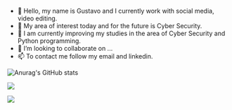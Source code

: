 - 👋 Hello, my name is Gustavo and I currently work with social media, video editing.
- 👀 My area of interest today and for the future is Cyber Security.
- 🌱 I am currently improving my studies in the area of Cyber Security and Python programming.
- 💞️ I’m looking to collaborate on ...
- 📫 To contact me follow my email and linkedin.

![Anurag's GitHub stats](https://github-readme-stats.vercel.app/api?username=gustavo-oliveira-cg&theme=dark&show_icons=true)

<a href = "mailto:gustavo.oliveira2904@gmail.com"><img src="https://img.shields.io/badge/-Gmail-%23333?style=for-the-badge&logo=gmail&logoColor=white" target="_blank"></a>

<a href="https://www.linkedin.com/in/gustavo-oliveira-764585168/" target="_blank"><img src="https://img.shields.io/badge/-LinkedIn-%230077B5?style=for-the-badge&logo=linkedin&logoColor=white" target="_blank"></a> 
